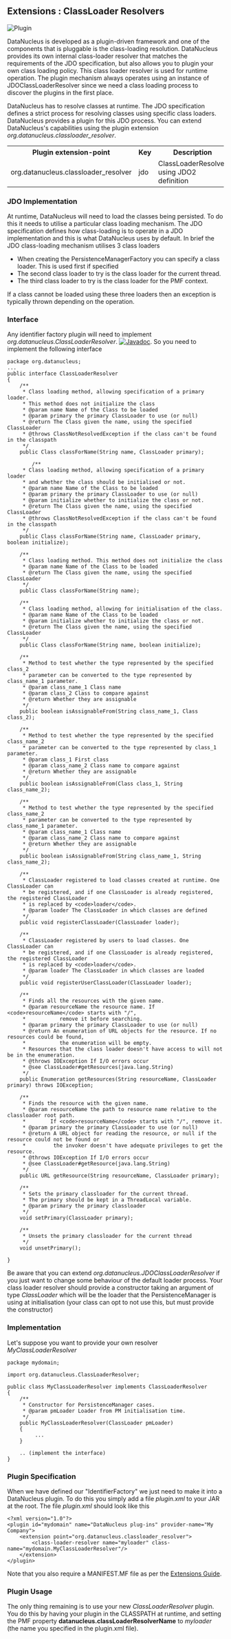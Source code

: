 <head><title>Extensions : ClassLoaderResolver</title></head>

## Extensions : ClassLoader Resolvers
![Plugin](../../images/nucleus_plugin.gif)

DataNucleus is developed as a plugin-driven framework and one of the components that is pluggable is 
the class-loading resolution. DataNucleus provides its own internal class-loader resolver that matches
the requirements of the JDO specification, but also allows you to plugin your own class loading 
policy. This class loader resolver is used for runtime operation. The plugin mechanism always operates 
using an instance of JDOClassLoaderResolver since we need a class loading process to discover the plugins in the first place.

DataNucleus has to resolve classes at runtime. The JDO specification defines a strict process for 
resolving classes using specific class loaders. DataNucleus provides a plugin for this JDO process.
You can extend DataNucleus's capabilities using the plugin extension _org.datanucleus.classloader_resolver_.

<table>
    <tr>
    <th>Plugin extension-point</th>
    <th>Key</th>
    <th>Description</th>
    <th width="80">Location</th>
    </tr>
    <tr>
    <td>org.datanucleus.classloader_resolver</td>
    <td>jdo</td>
    <td>ClassLoaderResolver using JDO2 definition</td>
    <td>datanucleus-core</td>
    </tr>
</table>


### JDO Implementation

At runtime, DataNucleus will need to load the classes being persisted. To do this it needs to 
utilise a particular class loading mechanism. The JDO specification defines how class-loading is 
to operate in a JDO implementation and this is what DataNucleus uses by default. In brief the 
JDO class-loading mechanism utilises 3 class loaders

* When creating the PersistenceManagerFactory you can specify a class loader. This is used first if specified
* The second class loader to try is the class loader for the current thread.
* The third class loader to try is the class loader for the PMF context.

If a class cannot be loaded using these three loaders then an exception is typically thrown depending on the operation.

### Interface

Any identifier factory plugin will need to implement _org.datanucleus.ClassLoaderResolver_.
[![Javadoc](../../images/javadoc.gif)](http://www.datanucleus.org/javadocs/core/latest/org/datanucleus/ClassLoaderResolver.html).
So you need to implement the following interface

	package org.datanucleus;
	...
	public interface ClassLoaderResolver
	{
	    /**
	     * Class loading method, allowing specification of a primary loader. 
	     * This method does not initialize the class
	     * @param name Name of the Class to be loaded
	     * @param primary the primary ClassLoader to use (or null)
	     * @return The Class given the name, using the specified ClassLoader
	     * @throws ClassNotResolvedException if the class can't be found in the classpath
	     */
	    public Class classForName(String name, ClassLoader primary);

            /**
         * Class loading method, allowing specification of a primary loader
         * and whether the class should be initialised or not.
         * @param name Name of the Class to be loaded
         * @param primary the primary ClassLoader to use (or null)
         * @param initialize whether to initialize the class or not.
         * @return The Class given the name, using the specified ClassLoader
         * @throws ClassNotResolvedException if the class can't be found in the classpath
         */
        public Class classForName(String name, ClassLoader primary, boolean initialize);
    
        /**
         * Class loading method. This method does not initialize the class
         * @param name Name of the Class to be loaded
         * @return The Class given the name, using the specified ClassLoader
         */
        public Class classForName(String name);
    
        /**
         * Class loading method, allowing for initialisation of the class.
         * @param name Name of the Class to be loaded
         * @param initialize whether to initialize the class or not.
         * @return The Class given the name, using the specified ClassLoader
         */
        public Class classForName(String name, boolean initialize);

        /**
         * Method to test whether the type represented by the specified class_2 
         * parameter can be converted to the type represented by class_name_1 parameter.
         * @param class_name_1 Class name
         * @param class_2 Class to compare against
         * @return Whether they are assignable
         */
        public boolean isAssignableFrom(String class_name_1, Class class_2);

        /**
         * Method to test whether the type represented by the specified class_name_2 
         * parameter can be converted to the type represented by class_1 parameter.
         * @param class_1 First class
         * @param class_name_2 Class name to compare against
         * @return Whether they are assignable
         */
        public boolean isAssignableFrom(Class class_1, String class_name_2);

        /**
         * Method to test whether the type represented by the specified class_name_2 
         * parameter can be converted to the type represented by class_name_1 parameter.
         * @param class_name_1 Class name
         * @param class_name_2 Class name to compare against
         * @return Whether they are assignable
         */
        public boolean isAssignableFrom(String class_name_1, String class_name_2);
        
        /**
         * ClassLoader registered to load classes created at runtime. One ClassLoader can
         * be registered, and if one ClassLoader is already registered, the registered ClassLoader
         * is replaced by <code>loader</code>.
         * @param loader The ClassLoader in which classes are defined
         */
        public void registerClassLoader(ClassLoader loader);
    
        /**
         * ClassLoader registered by users to load classes. One ClassLoader can
         * be registered, and if one ClassLoader is already registered, the registered ClassLoader
         * is replaced by <code>loader</code>.
         * @param loader The ClassLoader in which classes are loaded
         */
        public void registerUserClassLoader(ClassLoader loader);

        /**
         * Finds all the resources with the given name.
         * @param resourceName the resource name. If <code>resourceName</code> starts with "/", 
         *           remove it before searching.
         * @param primary the primary ClassLoader to use (or null)
         * @return An enumeration of URL objects for the resource. If no resources could be found,
         *           the enumeration will be empty. 
         * Resources that the class loader doesn't have access to will not be in the enumeration.
         * @throws IOException If I/O errors occur
         * @see ClassLoader#getResources(java.lang.String)
         */
        public Enumeration getResources(String resourceName, ClassLoader primary) throws IOException;
        
        /**
         * Finds the resource with the given name.
         * @param resourceName the path to resource name relative to the classloader root path. 
         *        If <code>resourceName</code> starts with "/", remove it.   
         * @param primary the primary ClassLoader to use (or null)
         * @return A URL object for reading the resource, or null if the resource could not be found or 
         *         the invoker doesn't have adequate privileges to get the resource. 
         * @throws IOException If I/O errors occur
         * @see ClassLoader#getResource(java.lang.String)
         */
        public URL getResource(String resourceName, ClassLoader primary);
    
        /**
         * Sets the primary classloader for the current thread.
         * The primary should be kept in a ThreadLocal variable.
         * @param primary the primary classloader
         */
        void setPrimary(ClassLoader primary);

        /**
         * Unsets the primary classloader for the current thread
         */
        void unsetPrimary();
    
	}

Be aware that you can extend <i>org.datanucleus.JDOClassLoaderResolver</i> if you just want to change 
some behaviour of the default loader process. Your class loader resolver should provide a 
constructor taking an argument of type <i>ClassLoader</i> which will be the loader that the 
PersistenceManager is using at initialisation (your class can opt to not use this, but must provide the constructor)

### Implementation

Let's suppose you want to provide your own resolver _MyClassLoaderResolver_

	package mydomain;
	
	import org.datanucleus.ClassLoaderResolver;
    
	public class MyClassLoaderResolver implements ClassLoaderResolver
	{
	    /**
	     * Constructor for PersistenceManager cases.
	     * @param pmLoader Loader from PM initialisation time.
	     */
	    public MyClassLoaderResolver(ClassLoader pmLoader)
	    {
	         ...
	    }
	
	    .. (implement the interface)
	}

### Plugin Specification

When we have defined our "IdentifierFactory" we just need to make it into a DataNucleus plugin.
To do this you simply add a file _plugin.xml_ to your JAR at the root. The file _plugin.xml_ should look like this


	<?xml version="1.0"?>
	<plugin id="mydomain" name="DataNucleus plug-ins" provider-name="My Company">
    	<extension point="org.datanucleus.classloader_resolver">
        	<class-loader-resolver name="myloader" class-name="mydomain.MyClassLoaderResolver"/>
    	</extension>
	</plugin>

Note that you also require a MANIFEST.MF file as per the [Extensions Guide](index.html).

### Plugin Usage

The only thing remaining is to use your new _ClassLoaderResolver_ plugin. You do this by having your plugin in the CLASSPATH at runtime, 
and setting the PMF property __datanucleus.classLoaderResolverName__ to _myloader_ (the name you specified in the plugin.xml file).

